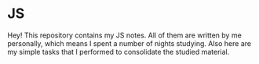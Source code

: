 # JS

Hey! This repository contains my JS notes. All of them are written by me personally, which means I spent a number of nights studying. Also here are my simple tasks that I performed to consolidate the studied material.
